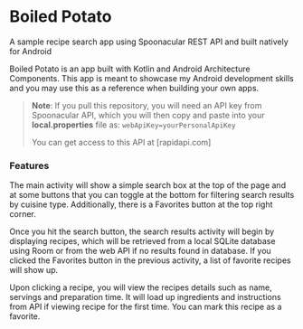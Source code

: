 # Boiled Potato
A sample recipe search app using Spoonacular REST API and built natively for Android

Boiled Potato is an app built with Kotlin and Android Architecture Components. 
This app is meant to showcase my Android development skills and you may use this as
a reference when building your own apps.

> **Note**: If you pull this repository, you will need an API key from Spoonacular API,
> which you will then copy and paste into your **local.properties** file as:
> `webApiKey=yourPersonalApiKey`
>
> You can get access to this API at [rapidapi.com]


### Features
The main activity will show a simple search box at the top of the page and
at some buttons that you can toggle at the bottom for filtering search results 
by cuisine type. Additionally, there is a Favorites button at the top right corner.

Once you hit the search button, the search results activity will begin by displaying
recipes, which will be retrieved from a local SQLite database using Room
or from the web API if no results found in database. If you clicked the Favorites
button in the previous activity, a list of favorite recipes will show up.

Upon clicking a recipe, you will view the recipes details such as name, servings
and preparation time. It will load up ingredients and instructions from API
if viewing recipe for the first time. You can mark this recipe as a favorite.
